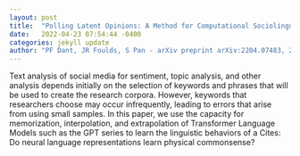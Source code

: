 ```yaml
---
layout: post
title:  "Polling Latent Opinions: A Method for Computational Sociolinguistics Using Transformer Language Models"
date:   2022-04-23 07:54:44 -0400
categories: jekyll update
author: "PF Dant, JR Foulds, S Pan - arXiv preprint arXiv:2204.07483, 2022"
---
```

Text analysis of social media for sentiment, topic analysis, and other analysis depends initially on the selection of keywords and phrases that will be used to create the research corpora. However, keywords that researchers choose may occur infrequently, leading to errors that arise from using small samples. In this paper, we use the capacity for memorization, interpolation, and extrapolation of Transformer Language Models such as the GPT series to learn the linguistic behaviors of a Cites: Do neural language representations learn physical commonsense?